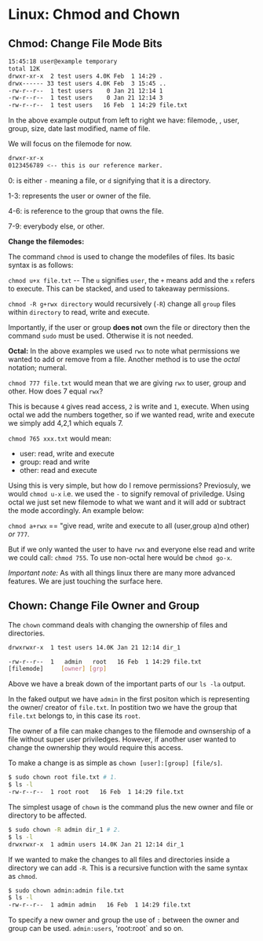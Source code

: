 # Linux: Chmod and Chown

## **Chmod: Change File Mode Bits**


```BASH
15:45:18 user@example temporary 
total 12K
drwxr-xr-x  2 test users 4.0K Feb  1 14:29 .
drwx------ 33 test users 4.0K Feb  3 15:45 ..
-rw-r--r--  1 test users    0 Jan 21 12:14 1
-rw-r--r--  1 test users    0 Jan 21 12:14 3
-rw-r--r--  1 test users   16 Feb  1 14:29 file.txt
```

In the above example output from left to right we have:
filemode, , user, group, size, date last modified, name of file.

We will focus on the filemode for now.

```BASH
drwxr-xr-x
0123456789 <-- this is our reference marker.
```

0: is either `-` meaning a file, or `d` signifying that it is a directory.

1-3: represents the user or owner of the file.

4-6: is reference to the group that owns the file.

7-9: everybody else, or other.

**Change the filemodes:**

The command `chmod` is used to change the modefiles of files. Its basic syntax is as follows:

`chmod u+x file.txt` -- The `u` signifies `user`, the `+` means add and the `x` refers to execute. This can be stacked, and used to takeaway permissions.

`chmod -R g+rwx directory` would recursively (`-R`) change all `group` files within `directory` to read, write and execute.

Importantly, if the user or group **does not** own the file or directory then the command `sudo` must be used. Otherwise it is not needed.

**Octal:**
 In the above examples we used `rwx` to note what permissions we wanted to add or remove from a file. Another method is to use the *octal* notation; numeral.

 `chmod 777 file.txt` would mean that we are giving `rwx` to user, group and other. How does 7 equal `rwx`?

This is because `4` gives read access, `2` is write and `1`, execute. When using octal we add the numbers together, so if we wanted read, write and execute we simply add 4,2,1 which equals 7.

`chmod 765 xxx.txt` would mean:
- user: read, write and execute
- group: read and write
- other: read and execute

Using this is very simple, but how do I remove permissions? Previosuly, we would `chmod u-x` i.e. we used the `-` to signify removal of priviledge. Using octal we just set new filemode to what we want and it will add or subtract the mode accordingly. An example below:

`chmod a+rwx` == "give read, write and execute to all (user,group a)nd other) *or* `777`.

But if we only wanted the user to have `rwx` and everyone else read and write we could call: `chmod 755`. To use non-octal here would be `chmod go-x`. 

<i> Important note:</i> As with all things linux there are many more advanced features. We are just touching the surface here.

## **Chown: Change File Owner and Group**

The `chown` command deals with changing the ownership of files and directories.

```BASH
drwxrwxr-x  1 test users 14.0K Jan 21 12:14 dir_1

-rw-r--r--  1   admin   root   16 Feb  1 14:29 file.txt
[filemode]     [owner] [grp]  
````

Above we have a break down of the important parts of our `ls -la` output.

In the faked output we have `admin` in the first positon which is representing the owner/ creator of `file.txt`. In postition two we have the group that `file.txt` belongs to, in this case its `root`.

The owner of a file can make changes to the filemode and ownsership of a file without super user priviledges. However, if another user wanted to change the ownership they would require this access.

To make a change is as simple as `chown [user]:[group] [file/s]`.

```BASH
$ sudo chown root file.txt # 1.
$ ls -l 
-rw-r--r--  1 root root   16 Feb  1 14:29 file.txt
```

The simplest usage of `chown` is the command plus the new owner and file or directory to be affected.

```BASH
$ sudo chown -R admin dir_1 # 2.
$ ls -l
drwxrwxr-x  1 admin users 14.0K Jan 21 12:14 dir_1
```

If we wanted to make the changes to all files and directories inside a directory we can add `-R`. This is a recursive function with the same syntax as `chmod`.

```BASH
$ sudo chown admin:admin file.txt 
$ ls -l
-rw-r--r--  1 admin admin   16 Feb  1 14:29 file.txt
```

To specify a new owner and group the use of `:` between the owner and group can be used. `admin:users`, 'root:root` and so on. 
